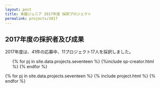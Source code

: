 ```yaml
---
layout: post
title: 未踏ジュニア 2017年度 採択プロジェクト
permalink: projects/2017
---
```


<h2>2017年度の採択者及び成果</h2>
<p>2017年度は、41件の応募中、11プロジェクト17人を採択しました。</p>

<ul class="project-list">
  {% for pj in site.data.projects.seventeen %}
    {%include sp-creator.html %}
  {% endfor %}
</ul>

<div class="projects flex">
  {% for pj in site.data.projects.seventeen %}
    {% include project.html %}
  {% endfor %}
</div>
